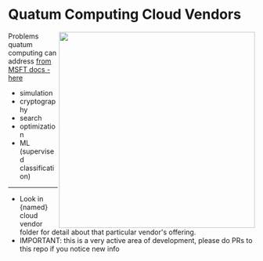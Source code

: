 # Quatum Computing Cloud Vendors

<img src="https://github.com/lynnlangit/learning-quantum/blob/main/images/bit-vs-qubit.png" width=400 align=right>

Problems quatum computing can address [from MSFT docs - here](https://docs.microsoft.com/en-us/azure/quantum/overview-qdk)
- simulation
- cryptography
- search
- optimization
- ML (supervised classification)

---

- Look in {named} cloud vendor folder for detail about that particular vendor's offering.  
- IMPORTANT: this is a very active area of development, please do PRs to this repo if you notice new info

